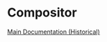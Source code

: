# Compositor

[Main Documentation (Historical)](https://www.chromium.org/developers/design-documents/chromium-graphics)

